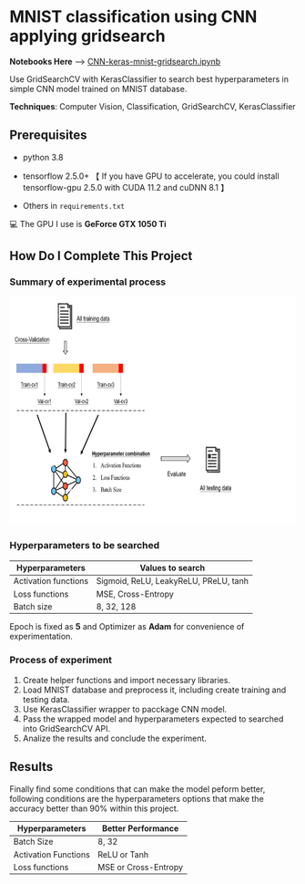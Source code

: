 <h1>MNIST classification using CNN applying gridsearch</h1>

**Notebooks Here**  --> [CNN-keras-mnist-gridsearch.ipynb](https://github.com/Leohoji/mnist-classification-using-kerasclassifier-cnn-with-GridSearchCV/blob/main/CNN-keras-mnist-gridsearch.ipynb)

Use GridSearchCV with KerasClassifier to search best hyperparameters in simple CNN model trained on MNIST database.

**Techniques**: Computer Vision, Classification, GridSearchCV, KerasClassifier

<h2>Prerequisites</h2>

- python 3.8

- tensorflow 2.5.0+ 【 If you have GPU to accelerate, you could install tensorflow-gpu 2.5.0 with CUDA 11.2 and cuDNN 8.1 】

- Others in `requirements.txt`

💻 The GPU I use is **GeForce GTX 1050 Ti**

<h2>How Do I Complete This Project</h2>

### Summary of experimental process
<p align='left'>
  <img alt="process of project" src="https://github.com/Leohoji/mnist-classification-using-kerasclassifier-cnn-with-GridSearchCV/blob/main/introduction_images/process_for_cnn_gridsearch.png?raw=true" width=700 height=400>
</p>

### Hyperparameters to be searched
| Hyperparameters | Values to search |
| -- | -- |
| Activation functions | Sigmoid, ReLU, LeakyReLU, PReLU, tanh |
| Loss functions | MSE, Cross-Entropy |
| Batch size | 8, 32, 128 |

Epoch is fixed as **5** and Optimizer as **Adam** for convenience of experimentation.

### Process of experiment
1. Create helper functions and import necessary libraries.
2. Load MNIST database and preprocess it, including create training and testing data.
3. Use KerasClassifier wrapper to pacckage CNN model.
4. Pass the wrapped model and hyperparameters expected to searched into GridSearchCV API.
5. Analize the results and conclude the experiment.

<h2> Results </h2>

Finally find some conditions that can make the model peform better, following conditions are the hyperparameters options that make the accuracy better than 90% within this project.

| Hyperparameters      | Better Performance   |
| -------------------- | -------------------- |
| Batch Size           | 8, 32                |
| Activation Functions | ReLU or Tanh         |
| Loss functions       | MSE or Cross-Entropy |
